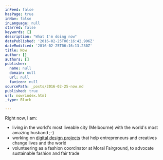 ```yaml
---
inFeed: false
hasPage: true
inNav: false
inLanguage: null
starred: false
keywords: []
description: "What I'm doing now"
datePublished: '2016-02-25T06:16:42.996Z'
dateModified: '2016-02-25T06:16:13.230Z'
title: Now
author: []
authors: []
publisher:
  name: null
  domain: null
  url: null
  favicon: null
sourcePath: _posts/2016-02-25-now.md
published: true
url: now/index.html
_type: Blurb

---
```

Right now, I am:

* living in the world's most liveable city (Melbourne) with the world's most amazing husband ;-)
* working on [digital design projects][0] that help entrepreneurs and creatives change lives and the world
* volunteering as a fashion coordinator at Moral Fairground, to advocate sustainable fashion and fair trade

[0]: http://eightcorners.co/